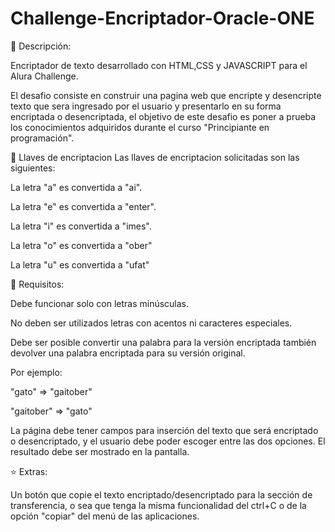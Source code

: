 # Challenge-Encriptador-Oracle-ONE
🤖 Descripción:

Encriptador de texto desarrollado con HTML,CSS y JAVASCRIPT para el Alura Challenge.

El desafio consiste en construir una pagina web que encripte y desencripte texto que sera ingresado por el usuario y presentarlo en su forma encriptada o desencriptada, el objetivo de este desafio es poner a prueba los conocimientos adquiridos durante el curso "Principiante en programación".

🔑 Llaves de encriptacion Las llaves de encriptacion solicitadas son las siguientes:

La letra "a" es convertida a "ai".

La letra "e" es convertida a "enter".

La letra "i" es convertida a "imes".

La letra "o" es convertida a "ober"

La letra "u" es convertida a "ufat"

📌 Requisitos:

Debe funcionar solo con letras minúsculas.

No deben ser utilizados letras con acentos ni caracteres especiales.

Debe ser posible convertir una palabra para la versión encriptada también devolver una palabra encriptada para su versión original.

Por ejemplo:

"gato" => "gaitober"

"gaitober" => "gato"

La página debe tener campos para inserción del texto que será encriptado o desencriptado, y el usuario debe poder escoger entre las dos opciones.
El resultado debe ser mostrado en la pantalla.

⭐ Extras:

Un botón que copie el texto encriptado/desencriptado para la sección de transferencia, o sea que tenga la misma funcionalidad del ctrl+C o de la opción "copiar" del menú de las aplicaciones.